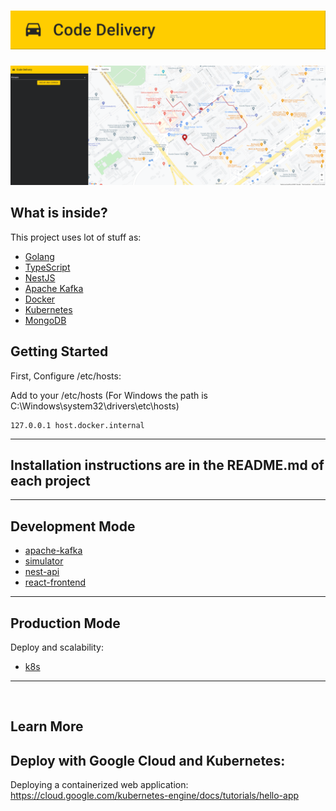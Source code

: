 <h1 align="center">
    <img src="./.github/logo.png" alt="Image of an atom and React Boilerplate written beside."/>
</h1>

<p align="center">
  <img src="./.github/demo1.png" alt="Image of a robot behind a notebook." />
</p>

## What is inside?

This project uses lot of stuff as:

- [Golang](https://golang.org/)
- [TypeScript](https://www.typescriptlang.org/)
- [NestJS](https://nestjs.com/)
- [Apache Kafka](https://kafka.apache.org/)
- [Docker](https://www.docker.com/)
- [Kubernetes](https://kubernetes.io/)
- [MongoDB](https://www.mongodb.com/)

## Getting Started

First, Configure /etc/hosts:

Add to your /etc/hosts (For Windows the path is  C:\Windows\system32\drivers\etc\hosts)
```
127.0.0.1 host.docker.internal
```
---

## Installation instructions are in the README.md of each project
---
## Development Mode
- [apache-kafka](https://github.com/MessiasJunio/real-time-delivery/tree/main/apache-kafka)
- [simulator](https://github.com/MessiasJunio/real-time-delivery/tree/main/simulator)
- [nest-api](https://github.com/MessiasJunio/real-time-delivery/tree/main/nest-api)
- [react-frontend](https://github.com/MessiasJunio/real-time-delivery/tree/main/nest-api)
--- 
## Production Mode
Deploy and scalability:
- [k8s](https://github.com/codeedu/imersao-fsfc2/tree/main/k8s)
---

&nbsp;

## Learn More

## Deploy with Google Cloud and Kubernetes:

Deploying a containerized web application: https://cloud.google.com/kubernetes-engine/docs/tutorials/hello-app


